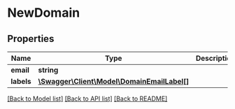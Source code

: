 # NewDomain

## Properties
Name | Type | Description | Notes
------------ | ------------- | ------------- | -------------
**email** | **string** |  | [optional] 
**labels** | [**\Swagger\Client\Model\DomainEmailLabel[]**](DomainEmailLabel.md) |  | [optional] 

[[Back to Model list]](../README.md#documentation-for-models) [[Back to API list]](../README.md#documentation-for-api-endpoints) [[Back to README]](../README.md)


